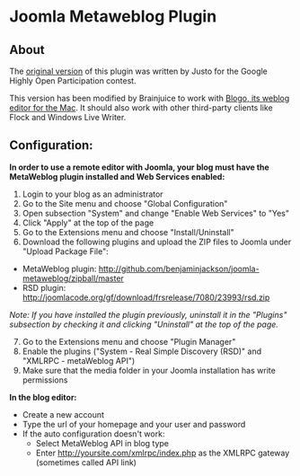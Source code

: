# Joomla Metaweblog Plugin

## About

The [original version](http://joomlacode.org/gf/project/metaweblogapi/frs/) of this plugin was written by Justo for the Google Highly Open Participation contest.

This version has been modified by Brainjuice to work with [Blogo, its weblog editor for the Mac](http://drinkbrainjuice.com/blogo). It should also work with other third-party clients like Flock and Windows Live Writer.

## Configuration:

**In order to use a remote editor with Joomla, your blog must have the MetaWeblog plugin installed and Web Services enabled:**

1. Login to your blog as an administrator
2. Go to the Site menu and choose "Global Configuration" 
3. Open subsection "System" and change "Enable Web Services" to "Yes"
4. Click "Apply" at the top of the page
5. Go to the Extensions menu and choose "Install/Uninstall"
6. Download the following plugins and upload the ZIP files to Joomla under "Upload Package File":

  * MetaWeblog plugin: http://github.com/benjaminjackson/joomla-metaweblog/zipball/master
  * RSD plugin: http://joomlacode.org/gf/download/frsrelease/7080/23993/rsd.zip
  
  *Note: If you have installed the plugin previously, uninstall it in the "Plugins" subsection by checking it and clicking "Uninstall" at the top of the page.*

7. Go to the Extensions menu and choose "Plugin Manager"
8. Enable the plugins ("System - Real Simple Discovery (RSD)" and "XMLRPC - metaWeblog API")
9. Make sure that the media folder in your Joomla installation has write permissions

**In the blog editor:**

* Create a new account
* Type the url of your homepage and your user and password
* If the auto configuration doesn't work:
  * Select MetaWeblog API in blog type
  * Enter http://yoursite.com/xmlrpc/index.php as the XMLRPC gateway (sometimes called API link)
